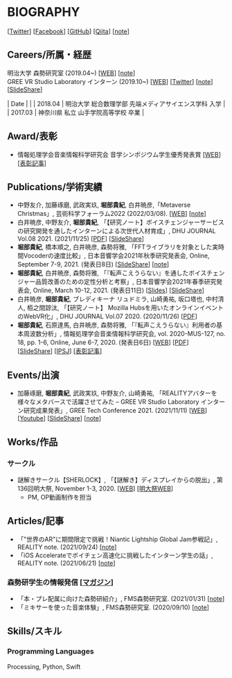 # BIOGRAPHY
[[Twitter](https://twitter.com/TakanoHori)] [[Facebook](https://www.facebook.com/t.takanori.horibe)] [[GitHub](https://github.com/TakanoHori)] [[Qiita](https://qiita.com/TakanoHori)] [[note](https://note.com/takanohori)]

## Careers/所属・経歴  
明治大学 森勢研究室 (2019.04~) [[WEB](http://www.isc.meiji.ac.jp/~mmorise/lab/)] [[note](https://note.com/fms_moriselab/m/m4dc0e15c37cf)]  
GREE VR Studio Laboratory インターン (2019.10~) [[WEB](https://vr.gree.net/)] [[Twitter](https://twitter.com/VRStudioLab)] [[note](https://note.com/reality_eng/m/m394ac85738b5)] [[SlideShare](https://www.slideshare.net/vrstudiolab)]  

| Date | |
| 2018.04 | 明治大学 総合数理学部 先端メディアサイエンス学科 入学 |
| 2017.03 | 神奈川県 私立 山手学院高等学校 卒業 |

## Award/表彰
* 情報処理学会音楽情報科学研究会 音学シンポジウム学生優秀発表賞 [[WEB](http://www.sigmus.jp/?page_id=4626)] [[表彰記事](http://www.fms-meiji.jp/archives/1399)]

## Publications/学術実績  
* 中野友介, 加藤琢磨, 武政実玖, **堀部貴紀**, 白井暁彦,「Metaverse Christmas」, 芸術科学フォーラム2022 (2022/03/08). [[WEB](https://expressive-japan.art-science.org/)] [[note](https://note.com/reality_eng/n/nc63e1665affa)]
* 白井暁彦, 中野友介, **堀部貴紀**, 「【研究ノート】ボイスチェンジャーサービスの研究開発を通したインターンによる次世代人材育成」, DHU JOURNAL Vol.08 2021. (2021/11/25) [[PDF](https://msl.dhw.ac.jp/wp-content/uploads/2021/11/DHUJOURNAL2021_P040.pdf)] [[SlideShare](https://www.slideshare.net/vrstudiolab/ss-250792325)]
* **堀部貴紀**, 橋本順之, 白井暁彦, 森勢将雅, 「FFTライブラリを対象とした実時間Vocoderの速度比較」, 日本音響学会2021年秋季研究発表会, Online, September 7-9, 2021. (発表日8日) [[SlideShare](https://www.slideshare.net/vrstudiolab/fftvocoder)] [[note](https://note.com/reality_eng/n/nb9cf59fd9825)]
* **堀部貴紀**, 白井暁彦, 森勢将雅, 「『転声こえうらない』を通したボイスチェンジャー品質改善のための定性分析と考察」, 日本音響学会2021年春季研究発表会, Online, March 10-12, 2021. (発表日11日) [[Slides](https://vr.gree.net/wp-content/uploads/2021/04/ASJ2021S-Slides-20210311.pdf)] [[SlideShare](https://www.slideshare.net/vrstudiolab/ss-245769023)]   
* 白井暁彦, **堀部貴紀**, ブレディキーナ リュドミラ, 山崎勇祐, 坂口塔也, 中村清人, 栢之間諒汰, 「【研究ノート】 Mozilla Hubsを用いたオンラインイベントのWebVR化」, DHU JOURNAL Vol.07 2020. (2020/11/26) [[PDF](https://msl.dhw.ac.jp/wp-content/uploads/2020/11/DHUJOURNAL2020_P045.pdf)]
* **堀部貴紀**, 石原達馬, 白井暁彦, 森勢将雅, 「『転声こえうらない』利用者の基本周波数分析」, 情報処理学会音楽情報科学研究会, vol. 2020-MUS-127, no. 18, pp. 1-6, Online, June 6-7, 2020. (発表日6日) [[WEB](http://www.sigmus.jp/?page_id=4626)] [[PDF](http://www.isc.meiji.ac.jp/~mmorise/lab/publication/paper/IPSJ-MUS20127018.pdf)] [[SlideShare](https://www.slideshare.net/vrstudiolab/full-version-236360511)] [[IPSJ](https://ipsj.ixsq.nii.ac.jp/ej/?action=pages_view_main&active_action=repository_view_main_item_detail&item_id=204756&item_no=1&page_id=13&block_id=8)] [[表彰記事](http://www.fms-meiji.jp/archives/1399)]

## Events/出演
* 加藤琢磨, **堀部貴紀**, 武政実玖, 中野友介, 山崎勇祐, 「REALITYアバターを様々なメタバースで活躍させてみた – GREE VR Studio Laboratory インターン研究成果発表」, GREE Tech Conference 2021. (2021/11/11) [[WEB](https://techcon.gree.jp/2021/session/ShortSession-8)] [[Youtube](https://youtu.be/c0ccys70N4g)] [[SlideShare](https://www.slideshare.net/vrstudiolab/reality-gree-vr-studio-laboratory-250717411)] [[note](https://note.com/reality_eng/n/n3a378aebb380)]

## Works/作品
### サークル
* 謎解きサークル【SHERLOCK】, 「【謎解き】ディスプレイからの脱出」, 第136回明大祭, November 1-3, 2020. [[WEB](https://meiji-sherlock.studio.site/projects/meidaisai2020)] [[明大祭WEB](https://meidaisai.jp/136/sp/)]
    * PM, OP動画制作を担当

## Articles/記事
* 「"世界のAR"に期間限定で挑戦！Niantic Lightship Global Jam参戦記」, REALITY note. (2021/09/24) [[note](https://note.com/reality_eng/n/nd8ca52dc55d1)]
* 「iOS Accelerateでボイチェン高速化に挑戦したインターン学生の話」, REALITY note. (2021/06/21) [[note](https://note.com/reality_eng/n/n0cd9bd157df3)]

### 森勢研学生の情報発信 [[マガジン](https://note.com/fms_moriselab/m/m4dc0e15c37cf)]
* 「本・プレ配属に向けた森勢研紹介」, FMS森勢研究室. (2021/01/31) [[note](https://note.com/fms_moriselab/n/n5b9a53329bef)]
* 「ミキサーを使った音楽体験」, FMS森勢研究室. (2020/09/10) [[note](https://note.com/fms_moriselab/n/n85a294d8be9c)]  

## Skills/スキル
### Programming Languages
Processing, Python, Swift